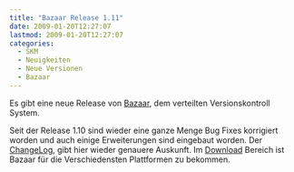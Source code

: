 ```yaml
---
title: "Bazaar Release 1.11"
date: 2009-01-20T12:27:07
lastmod: 2009-01-20T12:27:07
categories:
  - SKM
  - Neuigkeiten
  - Neue Versionen
  - Bazaar
---
```

Es gibt eine neue Release von [Bazaar](http://www.bazaar-vcs.org), dem verteilten Versionskontroll System. 

Seit der Release 1.10 sind wieder eine ganze Menge Bug Fixes korrigiert worden und auch einige Erweiterungen sind eingebaut worden. 
Der [ChangeLog](http://doc.bazaar-vcs.org/bzr.1.11/en/release-notes/NEWS.html#bzr-1-11-eyes-up-2009-01-19), gibt hier wieder genauere Auskunft. 
Im [Download](http://bazaar-vcs.org/Download) Bereich ist Bazaar für die Verschiedensten Plattformen zu bekommen.
